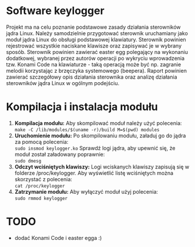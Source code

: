 # Software keylogger

Projekt ma na celu poznanie podstawowe zasady działania sterowników jądra Linux. Należy samodzielnie przygotować sterownik uruchamiany jako moduł jądra Linux do obsługi podstawowej klawiatury. Sterownik powinien rejestrować wszystkie naciskane klawisze oraz zapisywać je w wybrany sposób. Sterownik powinien zawierać easter egg polegający na wykonaniu dodatkowej, wybranej przez autorów operacji po wykryciu wprowadzenia tzw. Konami Code na klawiaturze - taką operacją może być np. zagranie melodii korzystając z brzęczyka systemowego (beepera). Raport powinien zawierać szczegółowy opis działania sterownika oraz analizę działania sterowników jądra Linux w ogólnym podejściu.

# Kompilacja i instalacja modułu

1. __Kompilacja modułu:__
   Aby skompilować moduł należy użyć polecenia:\
   ```make -C /lib/modules/$(uname -r)/build M=$(pwd) modules```
3. __Uruchomienie modułu:__
   Po skompilowaniu modułu, załaduj go do jądra za pomocą polecenia:\
   ```sudo insmod keylogger.ko```
   Sprawdź logi jądra, aby upewnić się, że moduł został załadowany poprawnie:\
   ```sudo dmesg```
5. __Odczyt wciśniętych klawiszy:__
   Logi wciskanych klawiszy zapisują się w folderze /proc/keylogger. Aby wyświetlić listę wciśniętych można skorzystać z polecenia:\
   ```cat /proc/keylogger```
7. __Zatrzymanie modułu:__
   Aby wyłączyć moduł użyj polecenia:\
   ```sudo rmmod keylogger```
# TODO
- dodać Konami Code i easter egga :)
